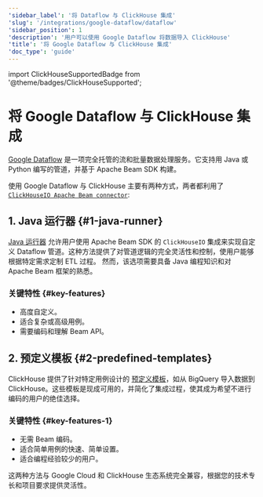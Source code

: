 ```yaml
---
'sidebar_label': '将 Dataflow 与 ClickHouse 集成'
'slug': '/integrations/google-dataflow/dataflow'
'sidebar_position': 1
'description': '用户可以使用 Google Dataflow 将数据导入 ClickHouse'
'title': '将 Google Dataflow 与 ClickHouse 集成'
'doc_type': 'guide'
---
```


import ClickHouseSupportedBadge from '@theme/badges/ClickHouseSupported';


# 将 Google Dataflow 与 ClickHouse 集成

<ClickHouseSupportedBadge/>

[Google Dataflow](https://cloud.google.com/dataflow) 是一项完全托管的流和批量数据处理服务。它支持用 Java 或 Python 编写的管道，并基于 Apache Beam SDK 构建。

使用 Google Dataflow 与 ClickHouse 主要有两种方式，两者都利用了 [`ClickHouseIO Apache Beam connector`](/integrations/apache-beam):

## 1. Java 运行器 {#1-java-runner}
[Java 运行器](./java-runner) 允许用户使用 Apache Beam SDK 的 `ClickHouseIO` 集成来实现自定义 Dataflow 管道。这种方法提供了对管道逻辑的完全灵活性和控制，使用户能够根据特定需求定制 ETL 过程。
然而，该选项需要具备 Java 编程知识和对 Apache Beam 框架的熟悉。

### 关键特性 {#key-features}
- 高度自定义。
- 适合复杂或高级用例。
- 需要编码和理解 Beam API。

## 2. 预定义模板 {#2-predefined-templates}
ClickHouse 提供了针对特定用例设计的 [预定义模板](./templates)，如从 BigQuery 导入数据到 ClickHouse。这些模板是现成可用的，并简化了集成过程，使其成为希望不进行编码的用户的绝佳选择。

### 关键特性 {#key-features-1}
- 无需 Beam 编码。
- 适合简单用例的快速、简单设置。
- 适合编程经验较少的用户。

这两种方法与 Google Cloud 和 ClickHouse 生态系统完全兼容，根据您的技术专长和项目要求提供灵活性。
